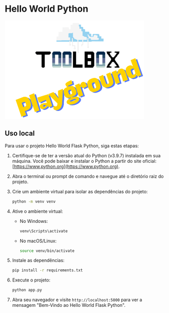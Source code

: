 # Hello World Python
![Toolbox](img/toolbox-playground.png)

## Uso local

Para usar o projeto Hello World Flask Python, siga estas etapas:

1. Certifique-se de ter a versão atual do Python (v3.9.7) instalada em sua máquina. Você pode baixar e instalar o Python a partir do site oficial: [https://www.python.org](https://www.python.org).

2. Abra o terminal ou prompt de comando e navegue até o diretório raiz do projeto.

3. Crie um ambiente virtual para isolar as dependências do projeto:
    ```bash
    python -m venv venv
    ```

4. Ative o ambiente virtual:
    - No Windows:
      ```bash
      venv\Scripts\activate
      ```
    - No macOS/Linux:
      ```bash
      source venv/bin/activate
      ```

5. Instale as dependências:
    ```bash
    pip install -r requirements.txt
    ```

6. Execute o projeto:
    ```bash
    python app.py
    ```

7. Abra seu navegador e visite `http://localhost:5000` para ver a mensagem "Bem-Vindo ao Hello World Flask Python".